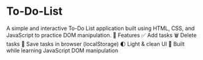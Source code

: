 # To-Do-List
A simple and interactive To-Do List application built using HTML, CSS, and JavaScript to practice DOM manipulation.  🚀 Features ✅ Add tasks  🗑️ Delete tasks  💾 Save tasks in browser (localStorage)  🌓 Light &amp; clean UI  🧠 Built while learning JavaScript DOM manipulation

